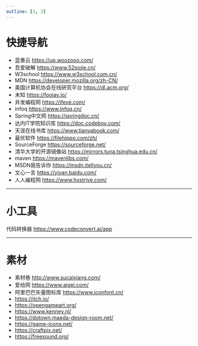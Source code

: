 ```yaml
---
outline: [1, 3]
---
```


# 快捷导航

* 蓝奏云 https://up.woozooo.com/
* 吾爱破解 https://www.52pojie.cn/
* W3school https://www.w3school.com.cn/
* MDN https://developer.mozilla.org/zh-CN/
* 美国计算机协会在线研究平台 https://dl.acm.org/
* 未知 https://foojay.io/
* 并发编程网 https://ifeve.com/
* infoq https://www.infoq.cn/
* Spring中文网 https://springdoc.cn/
* 达内IT学院知识库 https://doc.codeboy.com/
* 天涯在线书库 https://www.tianyabook.com/
* 最优软件 https://filehippo.com/zh/
* SourceForge https://sourceforge.net/
* 清华大学的开源镜像站 https://mirrors.tuna.tsinghua.edu.cn/
* maven https://mavenlibs.com/
* MSDN我告诉你 https://msdn.itellyou.cn/
* 文心一言 https://yiyan.baidu.com/
* 人人编程网 https://www.hxstrive.com/



<hr>

# 小工具

代码转换器 https://www.codeconvert.ai/app





<hr>

# 素材

* 素材巷 http://www.sucaixiang.com/
* 爱给网 https://www.aigei.com/
* 阿里巴巴矢量图标库 https://www.iconfont.cn/
* https://itch.io/
* https://opengameart.org/
* https://www.kenney.nl/
* https://dotown.maeda-design-room.net/
* https://game-icons.net/
* https://craftpix.net/
* https://freesound.org/
